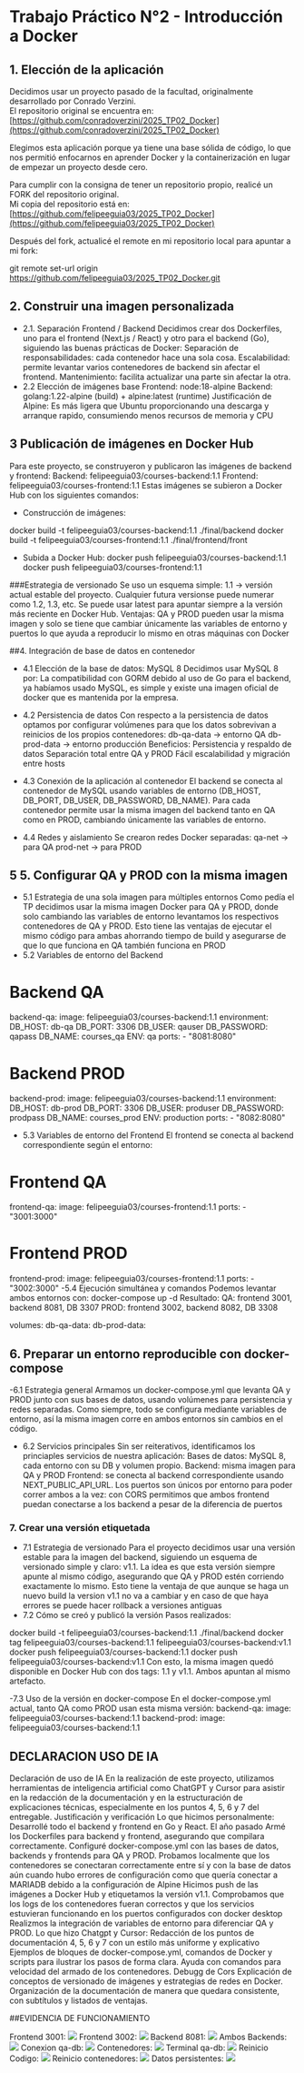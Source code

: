 # Trabajo Práctico N°2 - Introducción a Docker

## 1. Elección de la aplicación

Decidimos usar un proyecto pasado de la facultad, originalmente desarrollado por Conrado Verzini.  
El repositorio original se encuentra en:  
[https://github.com/conradoverzini/2025_TP02_Docker](https://github.com/conradoverzini/2025_TP02_Docker)

Elegimos esta aplicación porque ya tiene una base sólida de código, lo que nos permitió enfocarnos en aprender Docker y la containerización en lugar de empezar un proyecto desde cero.  

Para cumplir con la consigna de tener un repositorio propio, realicé un FORK del repositorio original.  
Mi copia del repositorio está en:  
[https://github.com/felipeeguia03/2025_TP02_Docker](https://github.com/felipeeguia03/2025_TP02_Docker)

Después del fork, actualicé el remote en mi repositorio local para apuntar a mi fork:

git remote set-url origin https://github.com/felipeeguia03/2025_TP02_Docker.git

## 2. Construir una imagen personalizada

- 2.1. Separación Frontend / Backend
Decidimos crear dos Dockerfiles, uno para el frontend (Next.js / React) y otro para el backend (Go), siguiendo las buenas prácticas de Docker:
Separación de responsabilidades: cada contenedor hace una sola cosa.
Escalabilidad: permite levantar varios contenedores de backend sin afectar el frontend.
Mantenimiento: facilita actualizar una parte sin afectar la otra.
- 2.2 Elección de imágenes base
Frontend: node:18-alpine
Backend: golang:1.22-alpine (build) + alpine:latest (runtime)
Justificación de Alpine: Es más ligera que Ubuntu proporcionando una descarga y arranque rapido, consumiendo menos recursos de memoria y CPU

## 3 Publicación de imágenes en Docker Hub

Para este proyecto, se construyeron y publicaron las imágenes de backend y frontend:
Backend: felipeeguia03/courses-backend:1.1
Frontend: felipeeguia03/courses-frontend:1.1
Estas imágenes se subieron a Docker Hub con los siguientes comandos:
- Construcción de imágenes:

docker build -t felipeeguia03/courses-backend:1.1 ./final/backend
docker build -t felipeeguia03/courses-frontend:1.1 ./final/frontend/front

- Subida a Docker Hub:
docker push felipeeguia03/courses-backend:1.1
docker push felipeeguia03/courses-frontend:1.1

###Estrategia de versionado
Se uso un esquema simple:
1.1 → versión actual estable del proyecto.
Cualquier futura versionse puede numerar como 1.2, 1.3, etc.
Se puede usar latest para apuntar siempre a la versión más reciente en Docker Hub.
Ventajas:
QA y PROD pueden usar la misma imagen y solo se tiene que cambiar únicamente las variables de entorno y puertos lo que ayuda a reproducir lo mismo en otras máquinas con Docker

##4. Integración de base de datos en contenedor
- 4.1 Elección de la base de datos: MySQL 8
Decidimos usar MySQL 8 por: La compatibilidad con GORM debido al uso de Go para el backend, ya habíamos usado MySQL, es simple y existe una imagen oficial de docker que es mantenida por la empresa.

- 4.2 Persistencia de datos
Con respecto a la persistencia de datos optamos por configurar volúmenes para que los datos sobrevivan a reinicios de los propios contenedores:
db-qa-data → entorno QA
db-prod-data → entorno producción
Beneficios:
Persistencia y respaldo de datos
Separación total entre QA y PROD
Fácil escalabilidad y migración entre hosts
- 4.3 Conexión de la aplicación al contenedor
El backend se conecta al contenedor de MySQL usando variables de entorno (DB_HOST, DB_PORT, DB_USER, DB_PASSWORD, DB_NAME). Para cada contenedor
permite usar la misma imagen del backend tanto en QA como en PROD, cambiando únicamente las variables de entorno.
- 4.4 Redes y aislamiento
Se crearon redes Docker separadas:
qa-net → para QA
prod-net → para PROD

## 5 5. Configurar QA y PROD con la misma imagen
- 5.1 Estrategia de una sola imagen para múltiples entornos
Como pedía el TP decidimos usar la misma imagen Docker para QA y PROD, donde solo cambiando las variables de entorno levantamos los respectivos contenedores de QA y PROD. Esto tiene las ventajas de ejecutar el mismo código para ambas ahorrando tiempo de build y asegurarse de que lo que funciona en QA también funciona en PROD
- 5.2 Variables de entorno del Backend
# Backend QA

backend-qa:
image: felipeeguia03/courses-backend:1.1
environment:
DB_HOST: db-qa
DB_PORT: 3306
DB_USER: qauser
DB_PASSWORD: qapass
DB_NAME: courses_qa
ENV: qa
ports: - "8081:8080"

# Backend PROD

backend-prod:
image: felipeeguia03/courses-backend:1.1
environment:
DB_HOST: db-prod
DB_PORT: 3306
DB_USER: produser
DB_PASSWORD: prodpass
DB_NAME: courses_prod
ENV: production
ports: - "8082:8080"

- 5.3 Variables de entorno del Frontend
El frontend se conecta al backend correspondiente según el entorno:

# Frontend QA

frontend-qa:
image: felipeeguia03/courses-frontend:1.1
ports: - "3001:3000"

# Frontend PROD

frontend-prod:
image: felipeeguia03/courses-frontend:1.1
ports: - "3002:3000"
-5.4 Ejecución simultánea y comandos 
Podemos levantar ambos entornos con:
docker-compose up -d
Resultado:
QA: frontend 3001, backend 8081, DB 3307
PROD: frontend 3002, backend 8082, DB 3308

volumes:
db-qa-data:
db-prod-data:

## 6. Preparar un entorno reproducible con docker-compose

-6.1 Estrategia general
Armamos un docker-compose.yml que levanta QA y PROD junto con sus bases de datos, usando volúmenes para persistencia y redes separadas. Como siempre, todo se configura mediante variables de entorno, así la misma imagen corre en ambos entornos sin cambios en el código.
- 6.2 Servicios principales
Sin ser reiterativos, identificamos los princiaples servicios de nuestra aplicación:
Bases de datos: MySQL 8, cada entorno con su DB y volumen propio.
Backend: misma imagen para QA y PROD
Frontend: se conecta al backend correspondiente usando NEXT_PUBLIC_API_URL.
Los puertos son únicos por entorno para poder correr ambos a la vez: con CORS permitimos que ambos frontend puedan conectarse a los backend a pesar de la diferencia de puertos

### 7. Crear una versión etiquetada

- 7.1 Estrategia de versionado
Para el proyecto decidimos usar una versión estable para la imagen del backend, siguiendo un esquema de versionado simple y claro: v1.1.
La idea es que esta versión siempre apunte al mismo código, asegurando que QA y PROD estén corriendo exactamente lo mismo. Esto tiene la ventaja de que aunque se haga un nuevo build la version v1.1 no va a cambiar y en caso de que haya errores se puede hacer rollback a versiones antiguas
- 7.2 Cómo se creó y publicó la versión
Pasos realizados:

docker build -t felipeeguia03/courses-backend:1.1 ./final/backend
docker tag felipeeguia03/courses-backend:1.1 felipeeguia03/courses-backend:v1.1
docker push felipeeguia03/courses-backend:1.1
docker push felipeeguia03/courses-backend:v1.1
Con esto, la misma imagen quedó disponible en Docker Hub con dos tags: 1.1 y v1.1. Ambos apuntan al mismo artefacto.

-7.3 Uso de la versión en docker-compose
En el docker-compose.yml actual, tanto QA como PROD usan esta misma versión:
backend-qa:
image: felipeeguia03/courses-backend:1.1
backend-prod:
image: felipeeguia03/courses-backend:1.1


## DECLARACION USO DE IA

Declaración de uso de IA
En la realización de este proyecto, utilizamos herramientas de inteligencia artificial como ChatGPT y Cursor para asistir en la redacción de la documentación y en la estructuración de explicaciones técnicas, especialmente en los puntos 4, 5, 6 y 7 del entregable.
Justificación y verificación
Lo que hicimos personalmente:
Desarrollé todo el backend y frontend en Go y React. El año pasado
Armé los Dockerfiles para backend y frontend, asegurando que compilara correctamente.
Configuré docker-compose.yml con las bases de datos, backends y frontends para QA y PROD.
Probamos localmente que los contenedores se conectaran correctamente entre sí y con la base de datos aún cuando hubo errores de configuración como que quería conectar a MARIADB debido a la configuración de Alpine
Hicimos push de las imágenes a Docker Hub y etiquetamos la versión v1.1.
Comprobamos que los logs de los contenedores fueran correctos y que los servicios estuvieran funcionando en los puertos configurados con docker desktop
Realizmos la integración de variables de entorno para diferenciar QA y PROD.
Lo que hizo Chatgpt y Cursor:
Redacción de los puntos de documentación 4, 5, 6 y 7 con un estilo más uniforme y explicativo
Ejemplos de bloques de docker-compose.yml, comandos de Docker y scripts para ilustrar los pasos de forma clara.
Ayuda con comandos para velocidad del armado de los contenedores.
Debugg de Cors
Explicación de conceptos de versionado de imágenes y estrategias de redes en Docker.
Organización de la documentación de manera que quedara consistente, con subtítulos y listados de ventajas.

##EVIDENCIA DE FUNCIONAMIENTO

Frontend 3001:
![](./images/F3001.png)
Frontend 3002:
![](./images/F3002.png)
Backend 8081:
![](./images/health-8081.png)
Ambos Backends:
![](./images/Backends.png)
Conexion qa-db:
![](./images/Conexion_qa-db.png)
Contenedores:
![](./images/DockerDesktop.png)
Terminal qa-db:
![](./images/qa-db.png)
Reinicio Codigo:
![](./images/reinicio.png)
Reinicio contenedores:
![](./images/ReinicioContenedores.png)
Datos persistentes:
![](./images/Persistentes.png)
